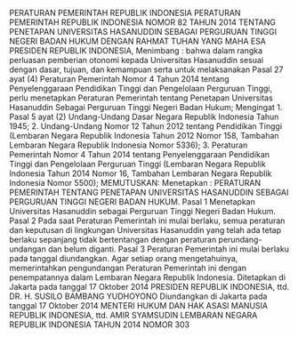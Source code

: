  PERATURAN PEMERINTAH REPUBLIK INDONESIA PERATURAN PEMERINTAH REPUBLIK INDONESIA NOMOR 82 TAHUN 2014 TENTANG PENETAPAN UNIVERSITAS HASANUDDIN SEBAGAI PERGURUAN TINGGI NEGERI BADAN HUKUM
DENGAN RAHMAT TUHAN YANG MAHA ESA PRESIDEN REPUBLIK INDONESIA,
Menimbang :
 bahwa dalam rangka perluasan pemberian otonomi kepada Universitas Hasanuddin sesuai dengan dasar, tujuan, dan kemampuan serta untuk melaksanakan Pasal 27 ayat (4) Peraturan Pemerintah Nomor 4 Tahun 2014 tentang Penyelenggaraan Pendidikan Tinggi dan Pengelolaan Perguruan Tinggi, perlu menetapkan Peraturan Pemerintah tentang Penetapan Universitas Hasanuddin Sebagai Perguruan Tinggi Negeri Badan Hukum; Mengingat 1. Pasal 5 ayat (2) Undang-Undang Dasar Negara Republik Indonesia Tahun 1945;
2. Undang-Undang Nomor 12 Tahun 2012 tentang Pendidikan Tinggi (Lembaran Negara Republik Indonesia Tahun 2012 Nomor 158, Tambahan Lembaran Negara Republik Indonesia Nomor 5336);
3. Peraturan Pemerintah Nomor 4 Tahun 2014 tentang Penyelenggaraan Pendidikan Tinggi dan Pengelolaan Perguruan Tinggi (Lembaran Negara Republik Indonesia Tahun 2014 Nomor 16, Tambahan Lembaran Negara Republik Indonesia Nomor 5500);
MEMUTUSKAN:
 Menetapkan : PERATURAN PEMERINTAH TENTANG PENETAPAN UNIVERSITAS HASANUDDIN SEBAGAI PERGURUAN TINGGI NEGERI BADAN HUKUM.
Pasal 1
Menetapkan Universitas Hasanuddin sebagai Perguruan Tinggi Negeri Badan Hukum.
Pasal 2
Pada saat Peraturan Pemerintah ini mulai berlaku, semua peraturan dan keputusan di lingkungan Universitas Hasanuddin yang telah ada tetap berlaku sepanjang tidak bertentangan dengan peraturan perundang-undangan dan belum diganti.
Pasal 3
Peraturan Pemerintah ini mulai berlaku pada tanggal diundangkan.
Agar setiap orang mengetahuinya, memerintahkan pengundangan Peraturan Pemerintah ini dengan penempatannya dalam Lembaran Negara Republik Indonesia. Ditetapkan di Jakarta pada tanggal 17 Oktober 2014 PRESIDEN REPUBLIK INDONESIA, ttd. DR. H. SUSILO BAMBANG YUDHOYONO Diundangkan di Jakarta pada tanggal 17 Oktober 2014 MENTERI HUKUM DAN HAK ASASI MANUSIA REPUBLIK INDONESIA, ttd. AMIR SYAMSUDIN LEMBARAN NEGARA REPUBLIK INDONESIA TAHUN 2014 NOMOR 303